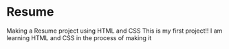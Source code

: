 # Resume
Making a Resume project using HTML and CSS
This is my first project!!
I am learning HTML and CSS in the process of making it
